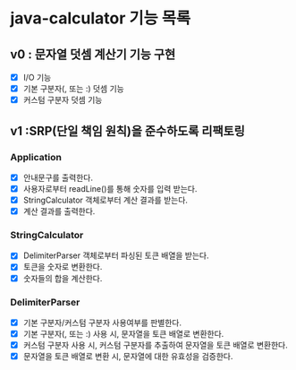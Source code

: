 # java-calculator 기능 목록

## v0 : 문자열 덧셈 계산기 기능 구현

- [X] I/O 기능
- [X] 기본 구분자(, 또는 :) 덧셈 기능
- [X] 커스텀 구분자 덧셈 기능

## v1 :SRP(단일 책임 원칙)을 준수하도록 리팩토링

### Application

- [X] 안내문구를 출력한다.
- [X] 사용자로부터 readLine()를 통해 숫자를 입력 받는다.
- [X] StringCalculator 객체로부터 계산 결과를 받는다.
- [X] 계산 결과를 출력한다.

### StringCalculator

- [X] DelimiterParser 객체로부터 파싱된 토큰 배열을 받는다.
- [X] 토큰을 숫자로 변환한다.
- [X] 숫자들의 합을 계산한다.

### DelimiterParser

- [X] 기본 구분자/커스텀 구분자 사용여부를 판별한다.
- [X] 기본 구분자(, 또는 :) 사용 시, 문자열을 토큰 배열로 변환한다.
- [X] 커스텀 구분자 사용 시, 커스텀 구분자를 추출하여 문자열을 토큰 배열로 변환한다.
- [X] 문자열을 토큰 배열로 변환 시, 문자열에 대한 유효성을 검증한다.